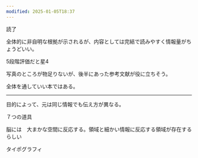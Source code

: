 ```yaml
---
modified: 2025-01-05T18:37
---
```

  

読了

全体的に非自明な根拠が示されるが、内容としては完結で読みやすく情報量がちょうどいい。

5段階評価だと星4

写真のところが物足りないが、後半にあった参考文献が役に立ちそう。

全体を通していい本ではある。

  

  

---

  

目的によって、元は同じ情報でも伝え方が異なる。

  

７つの道具

  

脳には　大まかな空間に反応する。領域と細かい情報に反応する領域が存在するらしい

  

タイポグラフィ